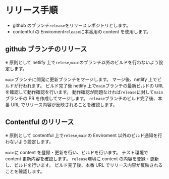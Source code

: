 # リリース手順

- github のブランチ`release`をリリースレポジトリとします。
- contentful の Enviroment`release`に本番用の content を使用します。

## github ブランチのリリース

※ 原則として netlify 上で`relese`,`main`のブランチ以外のビルドを行わないよう設定します。

`main`ブランチに開発に更新ブランチをマージします。
マージ後、netlify 上でビルドが行われます。
ビルド完了後 netlify 上で`main`ブランチの最新ビルドの URL を確認して動作確認を行います。
動作確認が問題なければ`release`に対して`main`ブランチの PR を作成してマージします。
`release`ブランチのビルド完了後、本番 URL でリリース内容が反映されることを確認します。

## Contentful のリリース

※ 原則として contentful 上で`relese`,`main`の Enviroment 以外のビルド通知を行わないよう設定します。

`main`に content を登録・更新を行い、ビルドを行います。
テスト環境で content 更新内容を確認します。
`release`環境に content の内容を登録・更新し、ビルドを行います。
ビルド完了後、本番 URL でリリース内容が反映されることを確認します。
